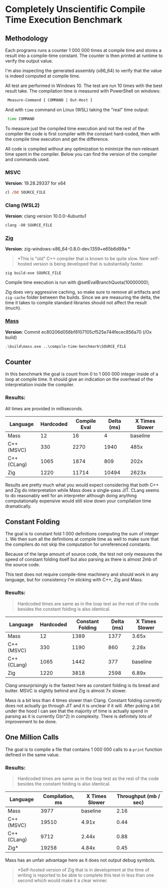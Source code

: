# Completely Unscientific Compile Time Execution Benchmark

## Methodology

Each programs runs a counter 1 000 000 times at compile time and stores a result into a compile-time constant. The counter is then printed at runtime to verify the output value.

I'm also inspecting the generated assembly (x86_64) to verify that the value is indeed computed at compile time.

All test are performed in Windows 10. The test are run 10 times with the best result take. The compilation time is measured with PowerShell on windows:

```ps
 Measure-Command { COMMAND | Out-Host }
```

And with `time` command on Linux (WSL) taking the "real" time output:

```bash
 time COMMAND
```

To measure just the compiled time execution and not the rest of the compiler the code is first compiler with the constant hard-coded, then with the compile time execution and get the difference.

All code is compiled without any optimization to minimize the non-relevant time spent in the compiler. Below you can find the version of the compiler and commands used.

### MSVC

**Version**: 19.28.29337 for x64

```ps
cl /Od SOURCE_FILE
```

### Clang (WSL2)

**Version**: clang version 10.0.0-4ubuntu1

```ps
clang -O0 SOURCE_FILE
```


### [Zig](http://ziglang.org)

**Version**: zig-windows-x86_64-0.8.0-dev.1359+e65b6d99a *

> *This is "old" C++ compiler that is known to be quite slow. New self-hosted version is being developed that is substantially faster. 

```zig
zig build-exe SOURCE_FILE
```

Compile time execution is run with @setEvalBranchQuota(10000000);

Zig does very aggressive caching, so make sure to remove all artifacts and `zig-cache` folder between the builds. Since we are measuring the delta, the time it takes to compile standard libraries should not affect the result (much).

### [Mass](https://github.com/grassator/mass)

**Version**: Commit ec80206d056bf8107105cf525e744fecec856a70 (/Ox build)

```ps
.\build\mass.exe ..\compile-time-benchmark\SOURCE_FILE
```

## Counter

In this benchmark the goal is count from 0 to 1 000 000 integer inside of a loop at compile time. It should give an indication on the overhead of the interpretation inside the compiler.

### Results:

All times are provided in milliseconds.

Language     | Hardcoded | Compile Eval | Delta (ms) | X Times Slower
------------ | ----------|--------------|------------|----------------
Mass         | 12        | 16           | 4          | baseline
C++ (MSVC)   | 330       | 2270         | 1940       | 485x
C++ (CLang)  | 1065      | 1874         | 809        | 202x
Zig          | 1220      | 11714        | 10494      | 2623x

Results are pretty much what you would expect considering that both C++ and Zig do interpretation while Mass does a single-pass JIT. CLang seems to do reasonably well for an interpreter although doing anything computationally expensive would still slow down your compilation time dramatically.

## Constant Folding

The goal is to constant fold 1 000 definitions computing the sum of integer `1`. We then sum all the definitions at compile time as well to make sure that the compilers do not skip the computation for unreferenced constants.

Because of the large amount of source code, the test not only measures the speed of constant folding itself but also parsing as there is almost 2mb of the source code.

This test does not require compile-time machinery and should work in any language, but for consistency I'm sticking with C++, Zig and Mass.

### Results:

> Hardcoded times are same as in the loop test as the rest of the code besides the constant folding is also identical.

Language     | Hardcoded | Constant Folding | Delta (ms) | X Times Slower
------------ | ----------|------------------|------------|----------------
Mass         | 12        | 1389             | 1377       | 3.65x
C++ (MSVC)   | 330       | 1190             | 860        | 2.28x
C++ (CLang)  | 1065      | 1442             | 377        | baseline
Zig          | 1220      | 3818             | 2598       | 6.89x

Clang unsurprisingly is the fastest here as constant folding is its bread and butter. MSVC is slightly behind and Zig is almost 7x slower.

Mass is a bit less than 4 times slower than Clang. Constant folding currently does not actually go through JIT and it is unclear if it will. After poking a bit under the hood I can see that the majority of time is actually spend in parsing as it is currently O(n^2) in complexity. There is definitely lots of improvement to be done.

## One Million Calls

The goal is to compile a file that contains 1 000 000 calls to a `print` function defined in the same value.

### Results:

> Hardcoded times are same as in the loop test as the rest of the code besides the constant folding is also identical.

Language     | Compilation, ms  | X Times Slower | Throughput (mb / sec)
------------ | -----------------|----------------|----------------------
Mass         | 3977             | baseline       | 2.16
C++ (MSVC)   | 19510            | 4.91x          | 0.44
C++ (CLang)  | 9712             | 2.44x          | 0.88
Zig*         | 19258            | 4.84x          | 0.45

Mass has an unfair advantage here as it does not output debug symbols. 

> *Self-hosted version of Zig that is in development at the time of writing is reported to be able to complete this test in less than one second which would make it a clear winner.
